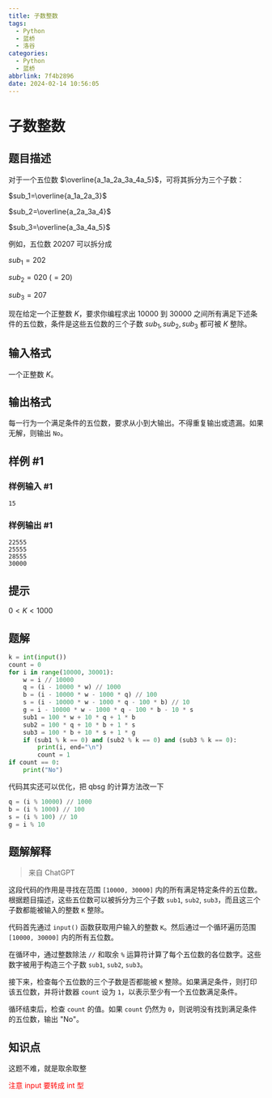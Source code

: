 ```yaml
---
title: 子数整数
tags:
  - Python
  - 蓝桥
  - 洛谷
categories:
  - Python
  - 蓝桥
abbrlink: 7f4b2896
date: 2024-02-14 10:56:05
---
```


# 子数整数

## 题目描述

对于一个五位数 $\overline{a_1a_2a_3a_4a_5}$，可将其拆分为三个子数：

$sub_1=\overline{a_1a_2a_3}$

$sub_2=\overline{a_2a_3a_4}$

$sub_3=\overline{a_3a_4a_5}$

例如，五位数 $20207$ 可以拆分成

$sub_1=202$

$sub_2=020\ (=20)$

$sub_3=207$

现在给定一个正整数 $K$，要求你编程求出 $10000$ 到 $30000$ 之间所有满足下述条件的五位数，条件是这些五位数的三个子数 $sub_1,sub_2,sub_3$ 都可被 $K$ 整除。

## 输入格式

一个正整数 $K$。

## 输出格式

每一行为一个满足条件的五位数，要求从小到大输出。不得重复输出或遗漏。如果无解，则输出 `No`。

## 样例 #1

### 样例输入 #1

```
15
```

### 样例输出 #1

```
22555
25555
28555
30000
```

## 提示

$0<K<1000$

## 题解

```py
k = int(input())
count = 0
for i in range(10000, 30001):
    w = i // 10000
    q = (i - 10000 * w) // 1000
    b = (i - 10000 * w - 1000 * q) // 100
    s = (i - 10000 * w - 1000 * q - 100 * b) // 10
    g = i - 10000 * w - 1000 * q - 100 * b - 10 * s
    sub1 = 100 * w + 10 * q + 1 * b
    sub2 = 100 * q + 10 * b + 1 * s
    sub3 = 100 * b + 10 * s + 1 * g
    if (sub1 % k == 0) and (sub2 % k == 0) and (sub3 % k == 0):
        print(i, end="\n")
        count = 1
if count == 0:
    print("No")
```

代码其实还可以优化，把 qbsg 的计算方法改一下

```py
q = (i % 10000) // 1000
b = (i % 1000) // 100
s = (i % 100) // 10
g = i % 10
```



## 题解解释

> 来自 ChatGPT

这段代码的作用是寻找在范围 `[10000, 30000]` 内的所有满足特定条件的五位数。根据题目描述，这些五位数可以被拆分为三个子数 `sub1`, `sub2`, `sub3`，而且这三个子数都能被输入的整数 `K` 整除。

代码首先通过 `input()` 函数获取用户输入的整数 `K`。然后通过一个循环遍历范围 `[10000, 30000]` 内的所有五位数。

在循环中，通过整数除法 `//` 和取余 `%` 运算符计算了每个五位数的各位数字。这些数字被用于构造三个子数 `sub1`, `sub2`, `sub3`。

接下来，检查每个五位数的三个子数是否都能被 `K` 整除。如果满足条件，则打印该五位数，并将计数器 `count` 设为 `1`，以表示至少有一个五位数满足条件。

循环结束后，检查 `count` 的值。如果 `count` 仍然为 `0`，则说明没有找到满足条件的五位数，输出 "No"。

## 知识点

这题不难，就是取余取整

<span style="color:#FF0000;"> 注意 input 要转成 int 型 </span>
